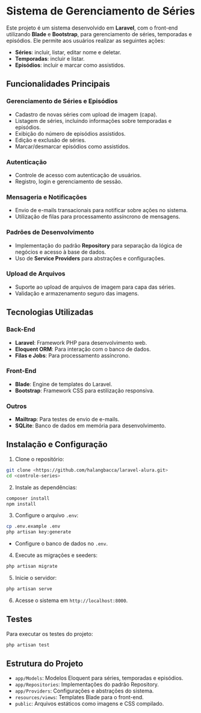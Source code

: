 # Sistema de Gerenciamento de Séries

Este projeto é um sistema desenvolvido em **Laravel**, com o front-end utilizando **Blade** e **Bootstrap**, para gerenciamento de séries, temporadas e episódios. Ele permite aos usuários realizar as seguintes ações:

- **Séries**: incluir, listar, editar nome e deletar.
- **Temporadas**: incluir e listar.
- **Episódios**: incluir e marcar como assistidos.

## Funcionalidades Principais

### Gerenciamento de Séries e Episódios
- Cadastro de novas séries com upload de imagem (capa).
- Listagem de séries, incluindo informações sobre temporadas e episódios.
- Exibição do número de episódios assistidos.
- Edição e exclusão de séries.
- Marcar/desmarcar episódios como assistidos.

### Autenticação
- Controle de acesso com autenticação de usuários.
- Registro, login e gerenciamento de sessão.

### Mensageria e Notificações
- Envio de e-mails transacionais para notificar sobre ações no sistema.
- Utilização de filas para processamento assíncrono de mensagens.

### Padrões de Desenvolvimento
- Implementação do padrão **Repository** para separação da lógica de negócios e acesso à base de dados.
- Uso de **Service Providers** para abstrações e configurações.

### Upload de Arquivos
- Suporte ao upload de arquivos de imagem para capa das séries.
- Validação e armazenamento seguro das imagens.

## Tecnologias Utilizadas

### Back-End
- **Laravel**: Framework PHP para desenvolvimento web.
- **Eloquent ORM**: Para interação com o banco de dados.
- **Filas e Jobs**: Para processamento assíncrono.

### Front-End
- **Blade**: Engine de templates do Laravel.
- **Bootstrap**: Framework CSS para estilização responsiva.

### Outros
- **Mailtrap**: Para testes de envio de e-mails.
- **SQLite**: Banco de dados em memória para desenvolvimento.

## Instalação e Configuração

1. Clone o repositório:

```bash
git clone <https://github.com/halangbacca/laravel-alura.git>
cd <controle-series>
```

2. Instale as dependências:

```bash
composer install
npm install
```

3. Configure o arquivo `.env`:

```bash
cp .env.example .env
php artisan key:generate
```

- Configure o banco de dados no `.env`.

4. Execute as migrações e seeders:

```bash
php artisan migrate
```

5. Inicie o servidor:

```bash
php artisan serve
```

6. Acesse o sistema em `http://localhost:8000`.

## Testes

Para executar os testes do projeto:

```bash
php artisan test
```

## Estrutura do Projeto

- `app/Models`: Modelos Eloquent para séries, temporadas e episódios.
- `app/Repositories`: Implementações do padrão Repository.
- `app/Providers`: Configurações e abstrações do sistema.
- `resources/views`: Templates Blade para o front-end.
- `public`: Arquivos estáticos como imagens e CSS compilado.
